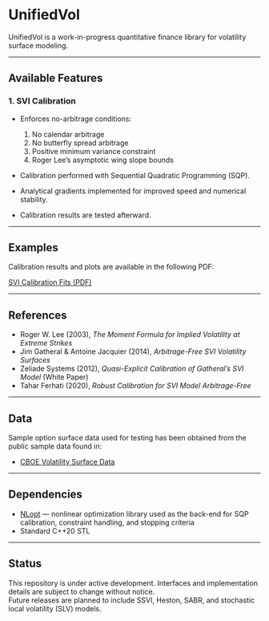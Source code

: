 # UnifiedVol

UnifiedVol is a work-in-progress quantitative finance library for volatility surface modeling.  

---

## Available Features

### 1. SVI Calibration
- Enforces no-arbitrage conditions:
  1. No calendar arbitrage  
  2. No butterfly spread arbitrage  
  3. Positive minimum variance constraint  
  4. Roger Lee’s asymptotic wing slope bounds  

- Calibration performed with Sequential Quadratic Programming (SQP). 
- Analytical gradients implemented for improved speed and numerical stability.
- Calibration results are tested afterward.

---
## Examples

Calibration results and plots are available in the following PDF:

[SVI Calibration Fits (PDF)](docs/SVI_calibration_fits.pdf)

---

## References
- Roger W. Lee (2003), *The Moment Formula for Implied Volatility at Extreme Strikes*  
- Jim Gatheral & Antoine Jacquier (2014), *Arbitrage-Free SVI Volatility Surfaces*  
- Zeliade Systems (2012), *Quasi-Explicit Calibration of Gatheral’s SVI Model* (White Paper)  
- Tahar Ferhati (2020), *Robust Calibration for SVI Model Arbitrage-Free*
  
---

## Data
Sample option surface data used for testing has been obtained from the public sample data found in:  

- [CBOE Volatility Surface Data](https://datashop.cboe.com/volatility-surfaces)  

---

## Dependencies
- [NLopt](https://nlopt.readthedocs.io/) — nonlinear optimization library used as the back-end for SQP calibration, constraint handling, and stopping criteria  
- Standard C++20 STL  

---

## Status
This repository is under active development. Interfaces and implementation details are subject to change without notice.  
Future releases are planned to include SSVI, Heston, SABR, and stochastic local volatility (SLV) models.
